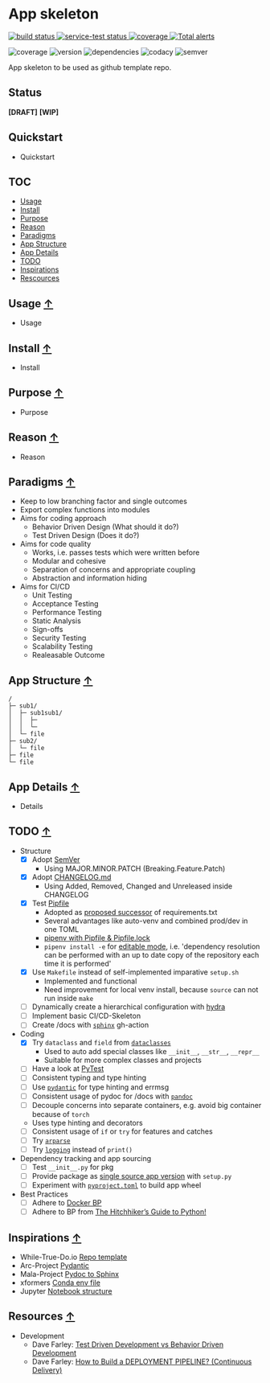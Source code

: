 # App skeleton

<a href="https://circleci.com/gh/badges/shields/tree/master">
    <img src="https://img.shields.io/circleci/project/github/badges/shields/master" alt="build status">
</a>
<a href="https://circleci.com/gh/badges/daily-tests">
    <img src="https://img.shields.io/circleci/project/github/badges/daily-tests?label=service%20tests"
        alt="service-test status">
</a>
<a href="https://coveralls.io/github/badges/shields">
    <img src="https://img.shields.io/coveralls/github/badges/shields"
        alt="coverage">
</a>
<a href="https://lgtm.com/projects/g/badges/shields/alerts/">
    <img src="https://img.shields.io/lgtm/alerts/g/badges/shields"
        alt="Total alerts"/>
</a>

![coverage](https://img.shields.io/badge/coverage-80%25-yellowgreen)
![version](https://img.shields.io/badge/version-1.2.3-blue)
![dependencies](https://img.shields.io/badge/dependencies-out%20of%20date-orange)
![codacy](https://img.shields.io/badge/codacy-B-green)
![semver](https://img.shields.io/badge/semver-2.0.0-blue)

<!--
[![CodeQL](https://github.com/qte77/ML-HF-WnB-MVP/actions/workflows/codeql.yml/badge.svg)](https://github.com/qte77/ML-HF-WnB-MVP/actions/workflows/codeql.yml)
[![Lint Code Base](https://github.com/qte77/ML-HF-WnB-MVP/actions/workflows/linter.yml/badge.svg)](https://github.com/qte77/ML-HF-WnB-MVP/actions/workflows/linter.yml)
[![Links (Fail Fast)](https://github.com/qte77/ML-HF-WnB-MVP/actions/workflows/links-fail-fast.yml/badge.svg)](https://github.com/qte77/ML-HF-WnB-MVP/actions/workflows/links-fail-fast.yml)
-->

App skeleton to be used as github template repo.

## Status

**[DRAFT]** **[WIP]**

## Quickstart

* Quickstart

## TOC

* [Usage](#usage-)
* [Install](#install-)
* [Purpose](#purpose-)
* [Reason](#reason-)
* [Paradigms](#paradigms-)
* [App Structure](#app-structure-)
* [App Details](#app-details-)
* [TODO](#todo-)
* [Inspirations](#inspirations-)
* [Rescources](#resources-)

## Usage [↑](#app-skeleton)

* Usage

## Install [↑](#app-skeleton)

* Install

## Purpose [↑](#app-skeleton)

* Purpose

## Reason [↑](#app-skeleton)

* Reason

## Paradigms [↑](#app-skeleton)

* Keep to low branching factor and single outcomes
* Export complex functions into modules
* Aims for coding approach
  * Behavior Driven Design (What should it do?)
  * Test Driven Design (Does it do?)
* Aims for code quality
  * Works, i.e. passes tests which were written before 
  * Modular and cohesive
  * Separation of concerns and appropriate coupling
  * Abstraction and information hiding
* Aims for CI/CD
  * Unit Testing
  * Acceptance Testing
  * Performance Testing
  * Static Analysis
  * Sign-offs
  * Security Testing
  * Scalability Testing
  * Realeasable Outcome

## App Structure [↑](#app-skeleton)

```
/
├─ sub1/
│  ├─ sub1sub1/
│  │  ├─ 
│  │  └─ 
│  └─ file
├─ sub2/
│  └─ file
├─ file
└─ file
```

## App Details [↑](#app-skeleton)

* Details

## TODO [↑](#app-skeleton)

* Structure
  * [x] Adopt [SemVer](https://semver.org/)
    * Using MAJOR.MINOR.PATCH (Breaking.Feature.Patch)
  * [x] Adopt [CHANGELOG.md](https://keepachangelog.com/)
    * Using Added, Removed, Changed and Unreleased inside CHANGELOG
  * [x] Test [Pipfile](https://pypi.org/project/pipfile/)
    * Adopted as [proposed successor](https://github.com/pypa/pipfile#the-concept) of requirements.txt
    * Several advantages like auto-venv and combined prod/dev in one TOML
    * [pipenv with Pipfile & Pipfile.lock](https://pipenv.pypa.io/en/latest/basics/)
    * `pipenv install -e` for [editable mode](https://pipenv.pypa.io/en/latest/basics/#a-note-about-vcs-dependencies), i.e. 'dependency resolution can be performed with an up to date copy of the repository each time it is performed'
  * [x] Use `Makefile` instead of self-implemented imparative `setup.sh`
    * Implemented and functional
    * Need improvement for local venv install, because `source` can not run inside `make`
  * [ ] Dynamically create a hierarchical configuration with [hydra](https://hydra.cc/docs/intro/)
  * [ ] Implement basic CI/CD-Skeleton
  * [ ] Create /docs with [`sphinx`](https://www.sphinx-doc.org/) gh-action
* Coding
  * [x] Try `dataclass` and `field` from [`dataclasses`](https://docs.python.org/3/library/dataclasses.html)
    * Used to auto add special classes like `__init__`, `__str__`, `__repr__`
    * Suitable for more complex classes and projects
  * [ ] Have a look at [PyTest](http://pytest.org/)
  * [ ] Consistent typing and type hinting
  * [ ] Use [`pydantic`](https://pydantic-docs.helpmanual.io/) for type hinting and errmsg
  * [ ] Consistent usage of pydoc for /docs with [`pandoc`](https://pypi.org/project/pandoc/)
  * [ ] Decouple concerns into separate containers, e.g. avoid big container because of `torch`
  * Uses type hinting and decorators
  * [ ] Consistent usage of `if` or `try` for features and catches
  * [ ] Try [`arparse`](https://docs.python.org/3/library/argparse.html)
  * [ ] Try [`logging`](https://docs.python.org/3/howto/logging.html) instead of `print()`
* Dependency tracking and app sourcing
  * [ ] Test `__init__.py` for pkg
  * [ ] Provide package as [single source app version](https://packaging.python.org/guides/single-sourcing-package-version/) with `setup.py`
  * [ ] Experiment with [`pyproject.toml`](https://pip.pypa.io/en/stable/reference/build-system/pyproject-toml/) to build app wheel
* Best Practices
  * [ ] Adhere to [Docker BP](https://docs.docker.com/develop/develop-images/dockerfile_best-practices/)
  * [ ] Adhere to BP from [The Hitchhiker’s Guide to Python!](https://docs.python-guide.org/)

 ## Inspirations [↑](#app-skeleton)

* While-True-Do.io [Repo template](https://github.com/whiletruedoio/template)
* Arc-Project [Pydantic](https://github.com/arc-community/arc)
* Mala-Project [Pydoc to Sphinx](https://github.com/mala-project/mala)
* xformers [Conda env file](https://github.com/facebookresearch/xformers)
* Jupyter [Notebook structure](https://github.com/jupyter/notebook)

## Resources [↑](#app-skeleton)

* Development
  * Dave Farley: [Test Driven Development vs Behavior Driven Development](https://www.youtube.com/watch?v=Bq_oz7nCNUA)
  * Dave Farley: [How to Build a DEPLOYMENT PIPELINE? (Continuous Delivery)](https://www.youtube.com/watch?v=x9l6yw1PFbs)